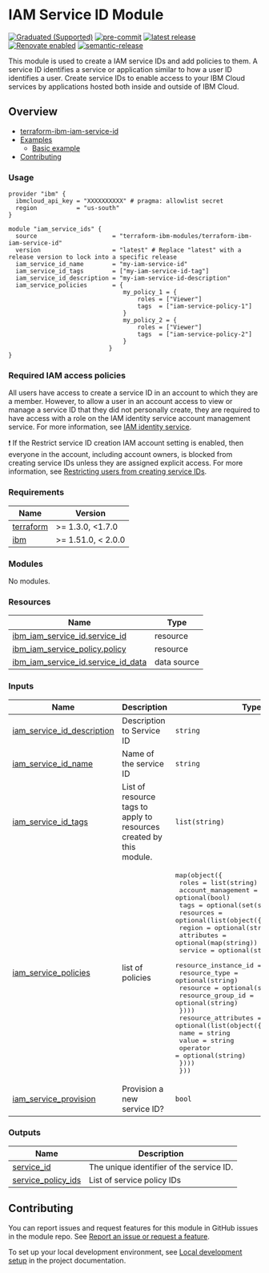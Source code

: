 <!-- BEGIN MODULE HOOK -->

# IAM Service ID Module
<!-- UPDATE BADGE: Update the link for the following badge-->
[![Graduated (Supported)](https://img.shields.io/badge/Status-Graduated%20(Supported)-brightgreen)](https://terraform-ibm-modules.github.io/documentation/#/badge-status)
[![pre-commit](https://img.shields.io/badge/pre--commit-enabled-brightgreen?logo=pre-commit&logoColor=white)](https://github.com/pre-commit/pre-commit)
[![latest release](https://img.shields.io/github/v/release/terraform-ibm-modules/terraform-ibm-iam-service-id?logo=GitHub&sort=semver)](https://github.com/terraform-ibm-modules/terraform-ibm-iam-service-id/releases/latest)
[![Renovate enabled](https://img.shields.io/badge/renovate-enabled-brightgreen.svg)](https://renovatebot.com/)
[![semantic-release](https://img.shields.io/badge/%20%20%F0%9F%93%A6%F0%9F%9A%80-semantic--release-e10079.svg)](https://github.com/semantic-release/semantic-release)

This module is used to create a IAM service IDs and add policies to them. A service ID identifies a service or application similar to how a user ID identifies a user. Create service IDs to enable access to your IBM Cloud services by applications hosted both inside and outside of IBM Cloud.

<!-- BEGIN OVERVIEW HOOK -->
## Overview
* [terraform-ibm-iam-service-id](#terraform-ibm-iam-service-id)
* [Examples](./examples)
    * [Basic example](./examples/basic)
* [Contributing](#contributing)
<!-- END OVERVIEW HOOK -->

### Usage

```hcl
provider "ibm" {
  ibmcloud_api_key = "XXXXXXXXXX" # pragma: allowlist secret
  region           = "us-south"
}

module "iam_service_ids" {
  source                     = "terraform-ibm-modules/terraform-ibm-iam-service-id"
  version                    = "latest" # Replace "latest" with a release version to lock into a specific release
  iam_service_id_name        = "my-iam-service-id"
  iam_service_id_tags        = ["my-iam-service-id-tag"]
  iam_service_id_description = "my-iam-service-id-description"
  iam_service_policies       = {
                                my_policy_1 = {
                                    roles = ["Viewer"]
                                    tags  = ["iam-service-policy-1"]
                                }
                                my_policy_2 = {
                                    roles = ["Viewer"]
                                    tags  = ["iam-service-policy-2"]
                                }
                            }
}
```

### Required IAM access policies

All users have access to create a service ID in an account to which they are a member. However, to allow a user in an account access to view or manage a service ID that they did not personally create, they are required to have access with a role on the IAM identity service account management service. For more information, see [IAM identity service](https://cloud.ibm.com/docs/account?topic=account-account-services&interface=ui#identity-service-account-management).

❗ If the Restrict service ID creation IAM account setting is enabled, then everyone in the account, including account owners, is blocked from creating service IDs unless they are assigned explicit access. For more information, see [Restricting users from creating service IDs](https://cloud.ibm.com/docs/account?topic=account-restrict-service-id-create&interface=ui).

<!-- END MODULE HOOK -->
<!-- BEGINNING OF PRE-COMMIT-TERRAFORM DOCS HOOK -->
### Requirements

| Name | Version |
|------|---------|
| <a name="requirement_terraform"></a> [terraform](#requirement\_terraform) | >= 1.3.0, <1.7.0 |
| <a name="requirement_ibm"></a> [ibm](#requirement\_ibm) | >= 1.51.0, < 2.0.0 |

### Modules

No modules.

### Resources

| Name | Type |
|------|------|
| [ibm_iam_service_id.service_id](https://registry.terraform.io/providers/ibm-cloud/ibm/latest/docs/resources/iam_service_id) | resource |
| [ibm_iam_service_policy.policy](https://registry.terraform.io/providers/ibm-cloud/ibm/latest/docs/resources/iam_service_policy) | resource |
| [ibm_iam_service_id.service_id_data](https://registry.terraform.io/providers/ibm-cloud/ibm/latest/docs/data-sources/iam_service_id) | data source |

### Inputs

| Name | Description | Type | Default | Required |
|------|-------------|------|---------|:--------:|
| <a name="input_iam_service_id_description"></a> [iam\_service\_id\_description](#input\_iam\_service\_id\_description) | Description to Service ID | `string` | `null` | no |
| <a name="input_iam_service_id_name"></a> [iam\_service\_id\_name](#input\_iam\_service\_id\_name) | Name of the service ID | `string` | n/a | yes |
| <a name="input_iam_service_id_tags"></a> [iam\_service\_id\_tags](#input\_iam\_service\_id\_tags) | List of resource tags to apply to resources created by this module. | `list(string)` | `[]` | no |
| <a name="input_iam_service_policies"></a> [iam\_service\_policies](#input\_iam\_service\_policies) | list of policies | <pre>map(object({<br>    roles              = list(string)<br>    account_management = optional(bool)<br>    tags               = optional(set(string))<br>    resources = optional(list(object({<br>      region               = optional(string)<br>      attributes           = optional(map(string))<br>      service              = optional(string)<br>      resource_instance_id = optional(string)<br>      resource_type        = optional(string)<br>      resource             = optional(string)<br>      resource_group_id    = optional(string)<br>    })))<br>    resource_attributes = optional(list(object({<br>      name     = string<br>      value    = string<br>      operator = optional(string)<br>    })))<br>  }))</pre> | n/a | yes |
| <a name="input_iam_service_provision"></a> [iam\_service\_provision](#input\_iam\_service\_provision) | Provision a new service ID? | `bool` | `true` | no |

### Outputs

| Name | Description |
|------|-------------|
| <a name="output_service_id"></a> [service\_id](#output\_service\_id) | The unique identifier of the service ID. |
| <a name="output_service_policy_ids"></a> [service\_policy\_ids](#output\_service\_policy\_ids) | List of service policy IDs |
<!-- END OF PRE-COMMIT-TERRAFORM DOCS HOOK -->

<!-- BEGIN CONTRIBUTING HOOK -->

<!-- Leave this section as is so that your module has a link to local development environment set up steps for contributors to follow -->
## Contributing

You can report issues and request features for this module in GitHub issues in the module repo. See [Report an issue or request a feature](https://github.com/terraform-ibm-modules/.github/blob/main/.github/SUPPORT.md).

To set up your local development environment, see [Local development setup](https://terraform-ibm-modules.github.io/documentation/#/local-dev-setup) in the project documentation.
<!-- Source for this readme file: https://github.com/terraform-ibm-modules/common-dev-assets/tree/main/module-assets/ci/module-template-automation -->
<!-- END CONTRIBUTING HOOK -->
